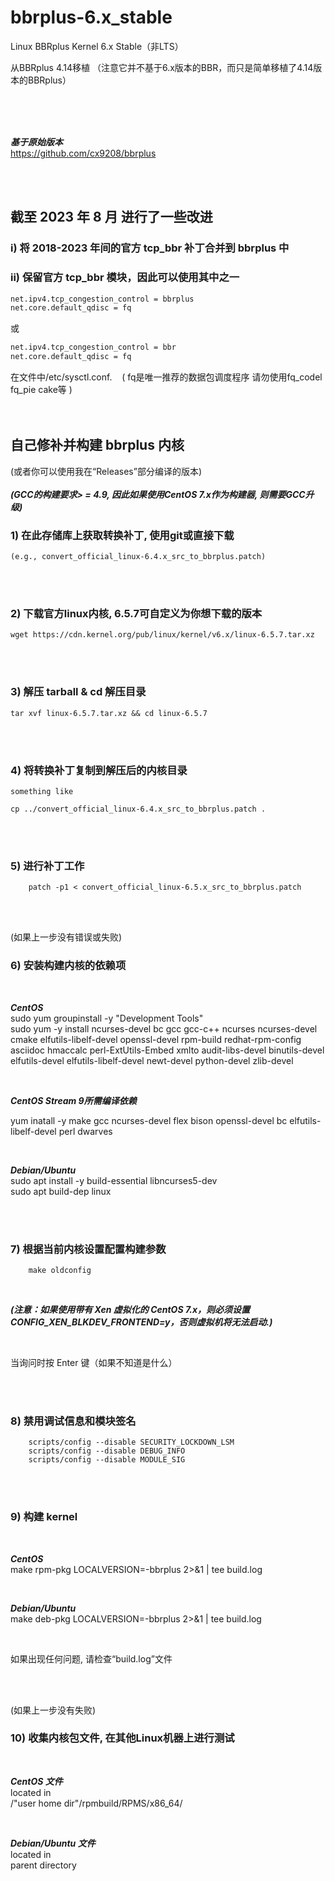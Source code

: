 # bbrplus-6.x_stable
Linux BBRplus Kernel 6.x Stable（非LTS）

从BBRplus 4.14移植 （注意它并不基于6.x版本的BBR，而只是简单移植了4.14版本的BBRplus）

<br/>
<br/>
<br/>

***基于原始版本***  
https://github.com/cx9208/bbrplus 
  
<br/>
<br/> 

## 截至 2023 年 8 月 进行了一些改进

###  i) 将 2018-2023 年间的官方 tcp_bbr 补丁合并到 bbrplus 中  
###  ii) 保留官方 tcp_bbr 模块，因此可以使用其中之一  
```sh
net.ipv4.tcp_congestion_control = bbrplus
net.core.default_qdisc = fq
```
或
```sh
net.ipv4.tcp_congestion_control = bbr
net.core.default_qdisc = fq
```
在文件中/etc/sysctl.conf. &nbsp;&nbsp; ( fq是唯一推荐的数据包调度程序 请勿使用fq_codel fq_pie cake等 ) 
<br/>
<br/>
<br/>

## 自己修补并构建 bbrplus 内核
(或者你可以使用我在“Releases”部分编译的版本)   
<br/>
***(GCC的构建要求> = 4.9, 因此如果使用CentOS 7.x作为构建器, 则需要GCC升级)*** 
<br/>

### 1) 在此存储库上获取转换补丁, 使用git或直接下载
```
(e.g., convert_official_linux-6.4.x_src_to_bbrplus.patch)
```

<br/>
<br/>

### 2) 下载官方linux内核, 6.5.7可自定义为你想下载的版本
```
wget https://cdn.kernel.org/pub/linux/kernel/v6.x/linux-6.5.7.tar.xz
```

<br/>
<br/>

### 3) 解压 tarball & cd 解压目录
```
tar xvf linux-6.5.7.tar.xz && cd linux-6.5.7
```

<br/>
<br/>

### 4) 将转换补丁复制到解压后的内核目录
```
something like
```

```
cp ../convert_official_linux-6.4.x_src_to_bbrplus.patch .
```

<br/>
<br/>

### 5) 进行补丁工作
        patch -p1 < convert_official_linux-6.5.x_src_to_bbrplus.patch

<br/>
<br/>

(如果上一步没有错误或失败)
### 6) 安装构建内核的依赖项

<br/>

***CentOS***  
sudo yum groupinstall -y "Development Tools"  
sudo yum -y install ncurses-devel bc gcc gcc-c++ ncurses ncurses-devel cmake elfutils-libelf-devel openssl-devel rpm-build redhat-rpm-config asciidoc hmaccalc perl-ExtUtils-Embed xmlto audit-libs-devel binutils-devel elfutils-devel elfutils-libelf-devel newt-devel python-devel zlib-devel

<br/>

***CentOS Stream 9所需编译依赖***

yum inatall -y make gcc ncurses-devel flex bison openssl-devel bc elfutils-libelf-devel perl dwarves

<br/>

***Debian/Ubuntu***  
sudo apt install -y build-essential libncurses5-dev  
sudo apt build-dep linux

<br/>
<br/>

### 7) 根据当前内核设置配置构建参数
        make oldconfig

<br/>

***(注意：如果使用带有 Xen 虚拟化的 CentOS 7.x，则必须设置 CONFIG_XEN_BLKDEV_FRONTEND=y，否则虚拟机将无法启动.)***

<br/>

当询问时按 Enter 键（如果不知道是什么）


<br/>
<br/>

### 8) 禁用调试信息和模块签名
        scripts/config --disable SECURITY_LOCKDOWN_LSM
        scripts/config --disable DEBUG_INFO
        scripts/config --disable MODULE_SIG


<br/>
<br/>

### 9) 构建 kernel

<br/>

***CentOS***   
make rpm-pkg LOCALVERSION=-bbrplus 2>&1 | tee build.log

<br/>

***Debian/Ubuntu***  
make deb-pkg LOCALVERSION=-bbrplus 2>&1 | tee build.log

<br/>

如果出现任何问题, 请检查“build.log”文件

<br/>
<br/>

(如果上一步没有失败)
### 10) 收集内核包文件, 在其他Linux机器上进行测试

<br/>

***CentOS 文件***   
located in  
/"user home dir"/rpmbuild/RPMS/x86_64/

<br/>

***Debian/Ubuntu 文件***  
located in  
parent directory  




